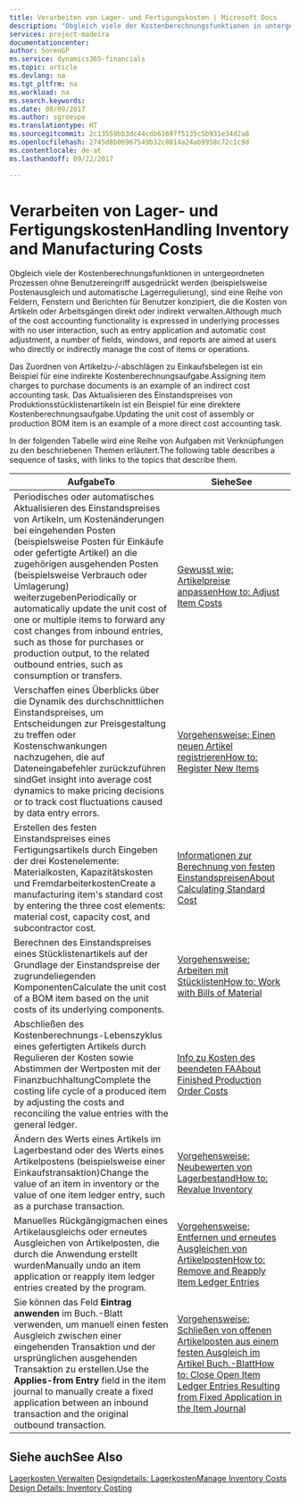 ```yaml
---
title: Verarbeiten von Lager- und Fertigungskosten | Microsoft Docs
description: "Obgleich viele der Kostenberechnungsfunktionen in untergeordneten Prozessen ohne Benutzereingriff ausgedrückt werden (beispielsweise Postenausgleich und automatische Lagerregulierung), sind eine Reihe von Feldern, Fenstern und Berichten für Benutzer konzipiert, die die Kosten von Artikeln oder Arbeitsgängen direkt oder indirekt verwalten."
services: project-madeira
documentationcenter: 
author: SorenGP
ms.service: dynamics365-financials
ms.topic: article
ms.devlang: na
ms.tgt_pltfrm: na
ms.workload: na
ms.search.keywords: 
ms.date: 08/09/2017
ms.author: sgroespe
ms.translationtype: HT
ms.sourcegitcommit: 2c13559bb3dc44cdb61697f5135c5b931e34d2a8
ms.openlocfilehash: 2745d8b06967549b32c8014a24ab9958c72c1c9d
ms.contentlocale: de-at
ms.lasthandoff: 09/22/2017

---
```

# <a name="handling-inventory-and-manufacturing-costs"></a><span data-ttu-id="bc53f-103">Verarbeiten von Lager- und Fertigungskosten</span><span class="sxs-lookup"><span data-stu-id="bc53f-103">Handling Inventory and Manufacturing Costs</span></span>
<span data-ttu-id="bc53f-104">Obgleich viele der Kostenberechnungsfunktionen in untergeordneten Prozessen ohne Benutzereingriff ausgedrückt werden (beispielsweise Postenausgleich und automatische Lagerregulierung), sind eine Reihe von Feldern, Fenstern und Berichten für Benutzer konzipiert, die die Kosten von Artikeln oder Arbeitsgängen direkt oder indirekt verwalten.</span><span class="sxs-lookup"><span data-stu-id="bc53f-104">Although much of the cost accounting functionality is expressed in underlying processes with no user interaction, such as entry application and automatic cost adjustment, a number of fields, windows, and reports are aimed at users who directly or indirectly manage the cost of items or operations.</span></span>  

 <span data-ttu-id="bc53f-105">Das Zuordnen von Artikelzu-/-abschlägen zu Einkaufsbelegen ist ein Beispiel für eine indirekte Kostenberechnungsaufgabe.</span><span class="sxs-lookup"><span data-stu-id="bc53f-105">Assigning item charges to purchase documents is an example of an indirect cost accounting task.</span></span> <span data-ttu-id="bc53f-106">Das Aktualisieren des Einstandspreises von Produktionsstücklistenartikeln ist ein Beispiel für eine direktere Kostenberechnungsaufgabe.</span><span class="sxs-lookup"><span data-stu-id="bc53f-106">Updating the unit cost of assembly or production BOM item is an example of a more direct cost accounting task.</span></span>  

 <span data-ttu-id="bc53f-107">In der folgenden Tabelle wird eine Reihe von Aufgaben mit Verknüpfungen zu den beschriebenen Themen erläutert.</span><span class="sxs-lookup"><span data-stu-id="bc53f-107">The following table describes a sequence of tasks, with links to the topics that describe them.</span></span>   

|<span data-ttu-id="bc53f-108">**Aufgabe**</span><span class="sxs-lookup"><span data-stu-id="bc53f-108">**To**</span></span>|<span data-ttu-id="bc53f-109">**Siehe**</span><span class="sxs-lookup"><span data-stu-id="bc53f-109">**See**</span></span>|  
|------------|-------------|  
|<span data-ttu-id="bc53f-110">Periodisches oder automatisches Aktualisieren des Einstandspreises von Artikeln, um Kostenänderungen bei eingehenden Posten (beispielsweise Posten für Einkäufe oder gefertigte Artikel) an die zugehörigen ausgehenden Posten (beispielsweise Verbrauch oder Umlagerung) weiterzugeben</span><span class="sxs-lookup"><span data-stu-id="bc53f-110">Periodically or automatically update the unit cost of one or multiple items to forward any cost changes from inbound entries, such as those for purchases or production output, to the related outbound entries, such as consumption or transfers.</span></span>|[<span data-ttu-id="bc53f-111">Gewusst wie: Artikelpreise anpassen</span><span class="sxs-lookup"><span data-stu-id="bc53f-111">How to: Adjust Item Costs</span></span>](inventory-how-adjust-item-costs.md)|  
|<span data-ttu-id="bc53f-112">Verschaffen eines Überblicks über die Dynamik des durchschnittlichen Einstandspreises, um Entscheidungen zur Preisgestaltung zu treffen oder Kostenschwankungen nachzugehen, die auf Dateneingabefehler zurückzuführen sind</span><span class="sxs-lookup"><span data-stu-id="bc53f-112">Get insight into average cost dynamics to make pricing decisions or to track cost fluctuations caused by data entry errors.</span></span>|[<span data-ttu-id="bc53f-113">Vorgehensweise: Einen neuen Artikel registrieren</span><span class="sxs-lookup"><span data-stu-id="bc53f-113">How to: Register New Items</span></span>](inventory-how-register-new-items.md)|  
|<span data-ttu-id="bc53f-114">Erstellen des festen Einstandspreises eines Fertigungsartikels durch Eingeben der drei Kostenelemente: Materialkosten, Kapazitätskosten und Fremdarbeiterkosten</span><span class="sxs-lookup"><span data-stu-id="bc53f-114">Create a manufacturing item's standard cost by entering the three cost elements: material cost, capacity cost, and subcontractor cost.</span></span>|[<span data-ttu-id="bc53f-115">Informationen zur Berechnung von festen Einstandspreisen</span><span class="sxs-lookup"><span data-stu-id="bc53f-115">About Calculating Standard Cost</span></span>](finance-about-calculating-standard-cost.md)|  
|<span data-ttu-id="bc53f-116">Berechnen des Einstandspreises eines Stücklistenartikels auf der Grundlage der Einstandspreise der zugrundeliegenden Komponenten</span><span class="sxs-lookup"><span data-stu-id="bc53f-116">Calculate the unit cost of a BOM item based on the unit costs of its underlying components.</span></span>|[<span data-ttu-id="bc53f-117">Vorgehensweise: Arbeiten mit Stücklisten</span><span class="sxs-lookup"><span data-stu-id="bc53f-117">How to: Work with Bills of Material</span></span>](inventory-how-work-BOMs.md)|  
|<span data-ttu-id="bc53f-118">Abschließen des Kostenberechnungs-Lebenszyklus eines gefertigten Artikels durch Regulieren der Kosten sowie Abstimmen der Wertposten mit der Finanzbuchhaltung</span><span class="sxs-lookup"><span data-stu-id="bc53f-118">Complete the costing life cycle of a produced item by adjusting the costs and reconciling the value entries with the general ledger.</span></span>|[<span data-ttu-id="bc53f-119">Info zu Kosten des beendeten FA</span><span class="sxs-lookup"><span data-stu-id="bc53f-119">About Finished Production Order Costs</span></span>](finance-about-finished-production-order-costs.md)|  
|<span data-ttu-id="bc53f-120">Ändern des Werts eines Artikels im Lagerbestand oder des Werts eines Artikelpostens (beispielsweise einer Einkaufstransaktion)</span><span class="sxs-lookup"><span data-stu-id="bc53f-120">Change the value of an item in inventory or the value of one item ledger entry, such as a purchase transaction.</span></span>|[<span data-ttu-id="bc53f-121">Vorgehensweise: Neubewerten von Lagerbestand</span><span class="sxs-lookup"><span data-stu-id="bc53f-121">How to: Revalue Inventory</span></span>](inventory-how-revalue-inventory.md)|
|<span data-ttu-id="bc53f-122">Manuelles Rückgängigmachen eines Artikelausgleichs oder erneutes Ausgleichen von Artikelposten, die durch die Anwendung erstellt wurden</span><span class="sxs-lookup"><span data-stu-id="bc53f-122">Manually undo an item application or reapply item ledger entries created by the program.</span></span>|[<span data-ttu-id="bc53f-123">Vorgehensweise: Entfernen und erneutes Ausgleichen von Artikelposten</span><span class="sxs-lookup"><span data-stu-id="bc53f-123">How to: Remove and Reapply Item Ledger Entries</span></span>](finance-how-to-remove-and-reapply-item-entries.md)|  
|<span data-ttu-id="bc53f-124">Sie können das Feld **Eintrag anwenden** im Buch.-Blatt verwenden, um manuell einen festen Ausgleich zwischen einer eingehenden Transaktion und der ursprünglichen ausgehenden Transaktion zu erstellen.</span><span class="sxs-lookup"><span data-stu-id="bc53f-124">Use the **Applies-from Entry** field in the item journal to manually create a fixed application between an inbound transaction and the original outbound transaction.</span></span>|[<span data-ttu-id="bc53f-125">Vorgehensweise: Schließen von offenen Artikelposten aus einem festen Ausgleich im Artikel Buch.-Blatt</span><span class="sxs-lookup"><span data-stu-id="bc53f-125">How to: Close Open Item Ledger Entries Resulting from Fixed Application in the Item Journal</span></span>](finance-how-to-close-open-item-ledger-entries-resulting-from-fixed-application-in-the-item-journal.md)|  

## <a name="see-also"></a><span data-ttu-id="bc53f-126">Siehe auch</span><span class="sxs-lookup"><span data-stu-id="bc53f-126">See Also</span></span>  
<span data-ttu-id="bc53f-127">[Lagerkosten Verwalten](finance-manage-inventory-costs.md)
[Designdetails: Lagerkosten](design-details-inventory-costing.md)</span><span class="sxs-lookup"><span data-stu-id="bc53f-127">[Manage Inventory Costs](finance-manage-inventory-costs.md)
[Design Details: Inventory Costing](design-details-inventory-costing.md)</span></span>

